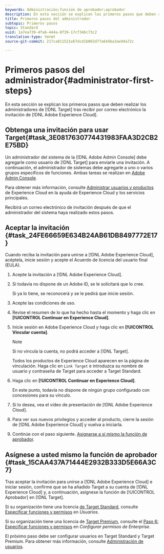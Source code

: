 ```yaml
---
keywords: Administración;función de aprobador;aprobador
description: En esta sección se explican los primeros pasos que deben realizar los administradores de Adobe Target tras recibir por correo electrónico la invitación de Adobe Experience Cloud.
title: Primeros pasos del administrador
subtopic: Primeros pasos
topic: Standard
uuid: 1a7ea739-4fa6-444a-8f39-17cf346c73c2
translation-type: tm+mt
source-git-commit: 217ca811521e67dcd1b063d77a644ba3ae94a72c

---
```



# Primeros pasos del administrador{#administrator-first-steps}

En esta sección se explican los primeros pasos que deben realizar los administradores de [!DNL Target] tras recibir por correo electrónico la invitación de [!DNL Adobe Experience Cloud].

## Obtenga una invitación para usar Target{#task_3E0817630774431983FAA3D2CB2E75BD}

Un administrador del sistema de la [!DNL Adobe Admin Console] debe agregarle como usuario de [!DNL Target] para enviarle una invitación. A continuación, el administrador de sistemas debe agregarle a uno o varios grupos específicos de funciones. Ambas tareas se realizan en [Adobe Admin Console](https://adminconsole.adobe.com).

Para obtener más información, consulte [Administrar usuarios y productos](https://docs.adobe.com/content/help/en/core-services/interface/manage-users-and-products/admin-getting-started.html) de Experience Cloud en la ayuda *de* Experience Cloud y los servicios principales.

Recibirá un correo electrónico de invitación después de que el administrador del sistema haya realizado estos pasos.

## Aceptar la invitación {#task_24FE66659E634B24AB61DB8497772E17}

Cuando reciba la invitación para unirse a [!DNL Adobe Experience Cloud], acéptela, inicie sesión y acepte el Acuerdo de licencia del usuario final (EULA).

1. Acepte la invitación a [!DNL Adobe Experience Cloud].
1. Si todavía no dispone de un Adobe ID, se le solicitará que lo cree.

   Si ya lo tiene, se reconocerá y se le pedirá que inicie sesión.
1. Acepte las condiciones de uso.
1. Revise el resumen de lo que ha hecho hasta el momento y haga clic en **[!UICONTROL Continuar en Experience Cloud]**.
1. Inicie sesión en Adobe Experience Cloud y haga clic en **[!UICONTROL Vincular cuenta]**.

   >[!NOTE]
   >
   >Si no vincula la cuenta, no podrá acceder a [!DNL Target].

   Todos los productos de Experience Cloud aparecen en la página de vinculación. Haga clic en `Link Target` e introduzca su nombre de usuario y contraseña de Target para acceder a Target Standard.
1. Haga clic en **[!UICONTROL Continuar en Experience Cloud]**.

   En este punto, todavía no dispone de ningún grupo configurado con concesiones para su vínculo.
1. Si lo desea, vea el vídeo de presentación de [!DNL Adobe Experience Cloud].
1. Para ver sus nuevos privilegios y acceder al producto, cierre la sesión de [!DNL Adobe Experience Cloud] y vuelva a iniciarla.
1. Continúe con el paso siguiente. [Asignarse a sí mismo la función de aprobador](../administrating-target/start-target.md#task_15CAA437A71444E2932B333D5E66A3C7).

## Asígnese a usted mismo la función de aprobador {#task_15CAA437A71444E2932B333D5E66A3C7}

Tras aceptar la invitación para unirse a [!DNL Adobe Experience Cloud] e iniciar sesión, confirme que se ha añadido Target a su cuenta de [!DNL Experience Cloud] y, a continuación, asígnese la función de [!UICONTROL Aprobador] en [!DNL Target].

Si su organización tiene una licencia [de Target Standard](/help/c-intro/intro.md#section_ACD5EFF17AAB4E979CBEFA0145CCD905), consulte [Especificar funciones y permisos](/help/administrating-target/c-user-management/c-user-management/user-management.md#roles-permissions) en *Usuarios*.

Si su organización tiene una licencia de [Target Premium](/help/c-intro/intro.md#premium), consulte el [Paso 6: Especificar funciones y permisos](/help/administrating-target/c-user-management/property-channel/properties-overview.md#section_8C425E43E5DD4111BBFC734A2B7ABC80) en *Configurar permisos de Enterprise*.

El próximo paso debe ser configurar usuarios en Target Standard y Target Premium. Para obtener más información, consulte [Administración de usuarios](/help/administrating-target/c-user-management/user-management.md).